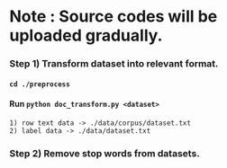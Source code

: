 # Note : Source codes will be uploaded gradually.

### Step 1) Transform dataset into relevant format. 
#### `cd ./preprocess`
#### Run `python doc_transform.py <dataset>`
    1) row text data -> ./data/corpus/dataset.txt 
    2) label data -> ./data/dataset.txt

### Step 2) Remove stop words from datasets.
